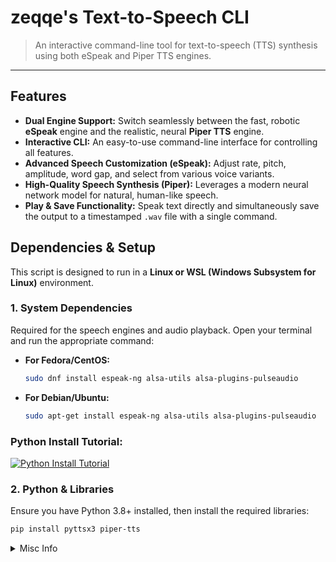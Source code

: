 # zeqqe's Text-to-Speech CLI

> An interactive command-line tool for text-to-speech (TTS) synthesis using both eSpeak and Piper TTS engines.

---

## Features

* **Dual Engine Support:** Switch seamlessly between the fast, robotic **eSpeak** engine and the realistic, neural **Piper TTS** engine.
* **Interactive CLI:** An easy-to-use command-line interface for controlling all features.
* **Advanced Speech Customization (eSpeak):** Adjust rate, pitch, amplitude, word gap, and select from various voice variants.
* **High-Quality Speech Synthesis (Piper):** Leverages a modern neural network model for natural, human-like speech.
* **Play & Save Functionality:** Speak text directly and simultaneously save the output to a timestamped `.wav` file with a single command.

## Dependencies & Setup

This script is designed to run in a **Linux or WSL (Windows Subsystem for Linux)** environment.

### 1. System Dependencies

Required for the speech engines and audio playback. Open your terminal and run the appropriate command:

* **For Fedora/CentOS:**
    ```bash
    sudo dnf install espeak-ng alsa-utils alsa-plugins-pulseaudio
    ```
* **For Debian/Ubuntu:**
    ```bash
    sudo apt-get install espeak-ng alsa-utils alsa-plugins-pulseaudio
    ```

### Python Install Tutorial:
[![Python Install Tutorial](https://i.ytimg.com/vi/ddGTXBhaGWA/hq720.jpg?sqp=-oaymwEnCNAFEJQDSFryq4qpAxkIARUAAIhCGAHYAQHiAQoIGBACGAY4AUAB&rs=AOn4CLBHgfdcWE4URTwe-kzMvYQ_gcqAYw)](https://www.youtube.com/watch?v=ddGTXBhaGWA)


### 2. Python & Libraries

Ensure you have Python 3.8+ installed, then install the required libraries:

```bash
pip install pyttsx3 piper-tts
```

<details>
  <summary>Misc Info</summary>

![Star History Chart](https://api.star-history.com/svg?repos=Zwarb&type=Date)

###### This project was made with AI.

